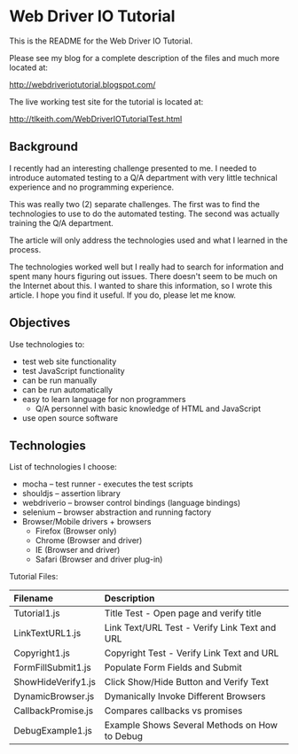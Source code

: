 # Web Driver IO Tutorial

This is the README for the Web Driver IO Tutorial.

Please see my blog for a complete description of the files and much more
located at:

http://webdriveriotutorial.blogspot.com/

The live working test site for the tutorial is located at:

http://tlkeith.com/WebDriverIOTutorialTest.html


## Background

I recently had an interesting challenge presented to me. I needed to introduce automated testing to a Q/A department with very little technical experience and no programming experience. 

This was really two (2) separate challenges. The first was to find the technologies to use to do the automated testing. The second was actually training the Q/A department. 

The article will only address the technologies used and what I learned in the process. 

The technologies worked well but I really had to search for information and spent many hours figuring out issues. There doesn't seem to be much on the Internet about this.
I wanted to share this information, so I wrote this article. I hope you find it useful. If you do, please let me know.

## Objectives

Use technologies to:

* test web site functionality
* test JavaScript functionality
* can be run manually
* can be run automatically
* easy to learn language for non programmers
	* Q/A personnel with basic knowledge of HTML and JavaScript
* use open source software

## Technologies

List of technologies I choose:

* mocha – test runner - executes the test scripts
* shouldjs – assertion library
* webdriverio – browser control bindings (language bindings)
* selenium – browser abstraction and running factory
* Browser/Mobile drivers + browsers 
	* Firefox (Browser only)
	* Chrome (Browser and driver)
	* IE (Browser and driver)
	* Safari (Browser and driver plug-in)

Tutorial Files:

| Filename            | Description                                     |
| :-------------------|:------------------------------------------------|
| Tutorial1.js 				| Title Test - Open page and verify title
| LinkTextURL1.js 		| Link Text/URL Test - Verify Link Text and URL
| Copyright1.js 			| Copyright Test - Verify Link Text and URL
| FormFillSubmit1.js 	| Populate Form Fields and Submit
| ShowHideVerify1.js 	| Click Show/Hide Button and Verify Text
| DynamicBrowser.js   | Dymanically Invoke Different Browsers
| CallbackPromise.js  | Compares callbacks vs promises
| DebugExample1.js    | Example Shows Several Methods on How to Debug



